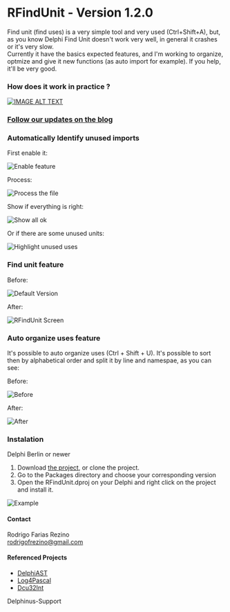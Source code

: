 # RFindUnit - Version 1.2.0

Find unit (find uses) is a very simple tool and very used (Ctrl+Shift+A), but, as you know Delphi Find Unit doesn't work very well, in general it crashes or it's very slow.
</br>Currently it have the basics expected features, and I'm working to organize, optmize and give it new functions (as auto import for example).
If you help, it'll be very good.

### How does it work in practice ?
[![IMAGE ALT TEXT](https://i.ytimg.com/vi/SYNUQcg_y58/hqdefault.jpg)](https://www.youtube.com/watch?v=3Y1GengunuAE "Demonstration")


### [Follow our updates on the blog](https://rfrezinos.wordpress.com/)

### Automatically Identify unused imports
First enable it: 

![Enable feature](https://github.com/rfrezino/RFindUnit/blob/master/Resources/ExperimentalFeature.png)

Process: 

![Process the file](https://github.com/rfrezino/RFindUnit/blob/master/Resources/ProcessingUses.png)

Show if everything is right:

![Show all ok](https://github.com/rfrezino/RFindUnit/blob/master/Resources/CheckedAndOK.png)

Or if there are some unused units:

![Highlight unused uses](https://github.com/rfrezino/RFindUnit/blob/master/Resources/CheckedAndNotOk.png)

### Find unit feature
Before: 

![Default Version](http://i.imgur.com/8DZPGSs.png)

After:

![RFindUnit Screen](https://github.com/rfrezino/RFindUnit/blob/master/Resources/RFindUnitImage.png)

### Auto organize uses feature
It's possible to auto organize uses (Ctrl + Shift + U). It's possible to sort then by alphabetical order and split it by line and namespae, as you can see: 

Before:

![Before](https://github.com/rfrezino/RFindUnit/blob/master/Resources/organizeBefore.png)

After:

![After](https://github.com/rfrezino/RFindUnit/blob/master/Resources/organizeAfter.png)

### Instalation
Delphi Berlin or newer
1. Download [the project](https://github.com/rfrezino/RFindUnit/archive/master.zip), or clone the project.
1. Go to the Packages directory and choose your corresponding version
2. Open the RFindUnit.dproj on your Delphi and right click on the project and install it.

![Example](https://github.com/rfrezino/RFindUnit/blob/master/Resources/InstallationHelp.png)

#### Contact
Rodrigo Farias Rezino
</br> rodrigofrezino@gmail.com

#### Referenced Projects
* [DelphiAST](https://github.com/RomanYankovsky/DelphiAST)
* [Log4Pascal](https://github.com/martinusso/log4pascal)
* [Dcu32Int](https://github.com/rfrezino/DCU32INT)


Delphinus-Support
